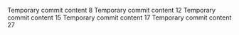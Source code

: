 Temporary commit content 8
Temporary commit content 12
Temporary commit content 15
Temporary commit content 17
Temporary commit content 27
